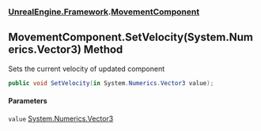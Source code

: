 ### [UnrealEngine.Framework](./UnrealEngine-Framework.md 'UnrealEngine.Framework').[MovementComponent](./MovementComponent.md 'UnrealEngine.Framework.MovementComponent')
## MovementComponent.SetVelocity(System.Numerics.Vector3) Method
Sets the current velocity of updated component  
```csharp
public void SetVelocity(in System.Numerics.Vector3 value);
```
#### Parameters
<a name='UnrealEngine-Framework-MovementComponent-SetVelocity(System-Numerics-Vector3)-value'></a>
`value` [System.Numerics.Vector3](https://docs.microsoft.com/en-us/dotnet/api/System.Numerics.Vector3 'System.Numerics.Vector3')  
  
